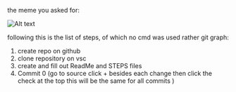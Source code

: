 the meme you asked for:

![Alt text](we-all-gonna-have-some-fun-v0-e4y7axjgrc1c1.webp)

following this is the list of steps, of which no cmd was used rather git graph:
1. create repo on github
2. clone repository on vsc
3. create and fill out ReadMe and STEPS files
4. Commit 0 (go to source click + besides each change then click the check at the top this will be the same for all commits )
